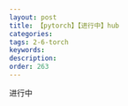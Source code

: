 ```yaml
---
layout: post
title: 【pytorch】【进行中】hub
categories:
tags: 2-6-torch
keywords:
description:
order: 263
---
```


进行中
